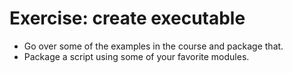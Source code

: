 # Exercise: create executable

* Go over some of the examples in the course and package that.
* Package a script using some of your favorite modules.


